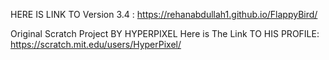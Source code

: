 HERE IS LINK TO Version 3.4 : https://rehanabdullah1.github.io/FlappyBird/

Original Scratch Project BY HYPERPIXEL Here is The Link TO HIS PROFILE: https://scratch.mit.edu/users/HyperPixel/

